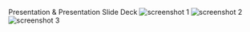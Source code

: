 Presentation & Presentation Slide Deck
![screenshot 1](https://cloud.githubusercontent.com/assets/16803776/14856372/62076fc6-0c5d-11e6-8422-96c744cee9a6.png)
![screenshot 2](https://cloud.githubusercontent.com/assets/16803776/14856535/028af79c-0c5e-11e6-8c0f-9f9dc974c13d.png)
![screenshot 3](https://cloud.githubusercontent.com/assets/16803776/14856632/83e65ec6-0c5e-11e6-8200-2f0b40b2ae0d.png)
